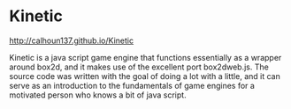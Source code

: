 Kinetic
=============

http://calhoun137.github.io/Kinetic

Kinetic is a java script game engine that functions essentially as a wrapper around box2d, and it makes use of the excellent port box2dweb.js.  The source code was written with the goal of doing a lot with a little, and it can serve as an introduction to the fundamentals of game engines for a motivated person who knows a bit of java script.
